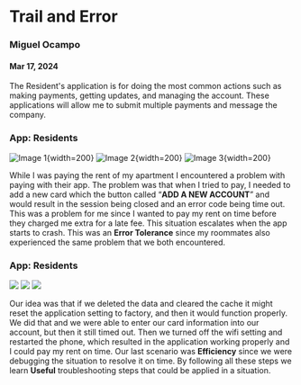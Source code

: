 # Trail and Error
### Miguel Ocampo
#### Mar 17, 2024

The Resident's application is for doing the most common actions such as making payments, getting updates, and managing the account. These applications will allow me to submit multiple payments and message the company.
### App: Residents 

![Image 1](https://github.com/ChicoState/ux-personal-portfolio-Miguel9088/blob/master/2.jpg){width=200}
![Image 2](https://github.com/ChicoState/ux-personal-portfolio-Miguel9088/blob/master/3.jpg){width=200}
![Image 3](https://github.com/ChicoState/ux-personal-portfolio-Miguel9088/blob/master/1.jpg){width=200}


While I was paying the rent of my apartment I encountered a problem with paying with their app. The problem was that when I tried to pay, I needed to add a new card which the button called “**ADD A NEW ACCOUNT**” and would result in the session being closed and an error code being time out. This was a problem for me since I wanted to pay my rent on time before they charged me extra for a late fee. This situation escalates when the app starts to crash. This was an **Error Tolerance** since my roommates also experienced the same problem that we both encountered. 

### App: Residents 

<img src="https://github.com/ChicoState/ux-personal-portfolio-Miguel9088/blob/master/5.jpg" >
<img src="https://github.com/ChicoState/ux-personal-portfolio-Miguel9088/blob/master/4.jpg" >
<img src="https://github.com/ChicoState/ux-personal-portfolio-Miguel9088/blob/master/1.jpg" >


Our idea was that if we deleted the data and cleared the cache it might reset the application setting to factory, and then it would function properly. We did that and we were able to enter our card information into our account, but then it still timed out. Then we turned off the wifi setting and restarted the phone, which resulted in the application working properly and I could pay my rent on time. Our last scenario was **Efficiency** since we were debugging the situation to resolve it on time. By following all these steps we learn **Useful** troubleshooting steps that could be applied in a situation.
